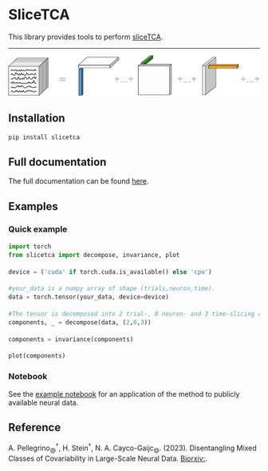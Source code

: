 # SliceTCA

This library provides tools to perform [sliceTCA]().

___

<p align="center">
  <img width="700" src="./img/decomposition.svg">
</p>

## Installation 

```commandline
pip install slicetca
```

## Full documentation

The full documentation can be found [here]().

## Examples

### Quick example 

```python
import torch
from slicetca import decompose, invariance, plot

device = ('cuda' if torch.cuda.is_available() else 'cpu')

#your_data is a numpy array of shape (trials,neuron,time).
data = torch.tensor(your_data, device=device)

#The tensor is decomposed into 2 trial-, 0 neuron- and 3 time-slicing components.
components, _ = decompose(data, (2,0,3))

components = invariance(components)

plot(components)
```

### Notebook

See the [example notebook]() for an application of the method to publicly available neural data.

## Reference

A. Pellegrino<sub>@</sub><sup>†</sup>, H. Stein<sup>†</sup>, N. A. Cayco-Gaijc<sub>@</sub>. (2023). Disentangling Mixed Classes of Covariability in Large-Scale Neural Data. [Biorxiv:]().